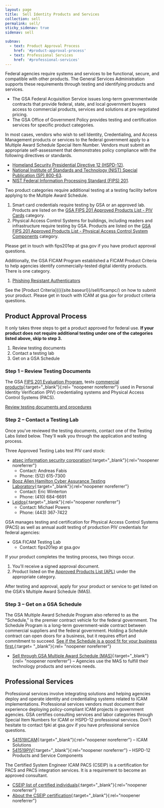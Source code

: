 ```yaml
---
layout: page
title:  Sell Identity Products and Services
collection: sell
permalink: sell/
sticky_sidenav: true
sidenav: sell

subnav:
  - text: Product Approval Process
    href: '#product-approval-process'
  - text: Professional Services
    href: '#professional-services'
---
```


Federal agencies require systems and services to be functional, secure, and compatible with other products. The General Services Administration supports these requirements through testing and identifying products and services.
- The GSA Federal Acquisition Service  issues long-term governmentwide contracts that provide federal, state, and local government buyers access to commercial products, services and solutions at pre negotiated pricing.
- The GSA Office of Government Policy provides testing and certification services for specific product categories.

In most cases, vendors who wish to sell Identity, Credentialing, and Access Management products or services to the federal government apply to a Multiple Award Schedule Special Item Number. Vendors must submit an appropriate self-assessment that demonstrates policy compliance with the following directives or standards.
- [Homeland Security Presidential Directive 12 (HSPD-12)](https://www.dhs.gov/homeland-security-presidential-directive-12).
- [National Institute of Standards and Technology (NIST) Special Publication (SP) 800-63](https://pages.nist.gov/800-63-3/). 
- [NIST Federal Information Processing Standard (FIPS) 201](https://csrc.nist.gov/publications/detail/fips/201/3/final).

Two product categories require additional testing at a testing facility before applying to the Multiple Award Schedule.
1. Smart card credentials require testing by GSA or an approved lab. Products are listed on the [GSA FIPS 201 Approved Products List - PIV Cards](https://www.idmanagement.gov/approved-products-list-piv/) category.
2. Physical Access Control Systems for buildings, including readers and infrastructure require testing by GSA. Products are listed on the [GSA FIPS 201 Approved Products List - Physical Access Control System Components](https://www.idmanagement.gov/approved-products-list-pacs-products/) category.

Please get in touch with fips201ep at gsa.gov if you have product approval questions.

Additionally, the GSA FICAM Program established a FICAM Product Criteria to help agencies identify commercially-tested digital identity products. There is one category.
1. [Phishing Resistant Authenticators]({{site.baseurl}}/buy/product-criteria#phishing-resistant-authenticators/)

See the [Product Criteria](({{site.baseurl}}/sell/ficampc/) on how to submit your product. Please get in touch with ICAM at gsa.gov for product criteria questions.

## Product Approval Process

It only takes three steps to get a product approved for federal use. **If your product does not require additional testing under one of the categories listed above, skip to step 3.**

1. Review testing documents
2. Contact a testing lab
3. Get on a GSA Schedule

### Step 1 – Review Testing Documents

The GSA [FIPS 201 Evaluation Program](../../fips201/), tests [commercial products](https://www.acquisition.gov/far/2.101){:target="_blank"}{:rel= "noopener noreferrer"} used in Personal Identity Verification (PIV) credentialing systems and Physical Access Control Systems (PACS).

[Review testing documents and procedures](../../fips201/)

### Step 2 – Contact a Testing Lab

Once you've reviewed the testing documents, contact one of the Testing Labs listed below. They'll walk you through the application and testing process.

Three Approved Testing Labs test PIV card stock:
- [atsec information security corporation](http://www.atsec.com/){:target="_blank"}{:rel="noopener noreferrer"} 
  - Contact: Andreas Fabis
  - Phone: (512) 615-7300
- [Booz Allen Hamilton Cyber Assurance Testing Laboratory](http://csrc.nist.gov/groups/STM/testing_labs/#24){:target="_blank"}{:rel="noopener noreferrer"} 
  - Contact:  Eric Winterton
  - Phone: (410) 684-6691
- [Leidos](https://www.leidos.com/CC-FIPS140){:target="_blank"}{:rel="noopener noreferrer"} 
  - Contact: Michael Powers
  - Phone: (443) 367-7422

GSA manages testing and certification for Physical Access Control Systems (PACS) as well as annual audit testing of production PIV credentials for federal agencies:

- GSA FICAM Testing Lab
  - Contact: fips201ep at gsa.gov

If your product completes the testing process, two things occur.
1) You'll receive a signed approval document.
2) Product listed on the [Approved Products List (APL)](../buy#products) under the appropriate category.

After testing and approval, apply for your product or service to get listed on the GSA's Multiple Award Schedule (MAS).

### Step 3 – Get on a GSA Schedule

The GSA Multiple Award Schedule Program also referred to as the "Schedule," is the premier contract vehicle for the federal government. The Schedule Program is a long-term government-wide contract between commercial suppliers and the federal government. Holding a Schedule contract can open doors for a business, but it requires effort and commitment to succeed. [See if the Schedule is a good fit for your business first.](https://www.gsa.gov/buying-selling/purchasing-programs/gsa-schedule/selling-through-schedule/prospective-schedule-contractors-is-the-schedule-a-good-fit-for-me){:target= "_blank"}{:rel= "noopener noreferrer"}

- [Sell through GSA Multiple Award Schedule (MAS)](https://www.gsa.gov/portal/category/100519){:target="_blank"}{:rel= "noopener noreferrer"}  – Agencies use the MAS to fulfill their technology products and services needs.

## Professional Services

Professional services involve integrating solutions and helping agencies deploy and operate identity and credentialing systems related to ICAM implementations. Professional services vendors must document their experience deploying policy-compliant ICAM projects in government agencies. GSA certifies consulting services and labor categories through Special Item Numbers for ICAM or HSPD-12 professional services. Don't hesitate to contact fpki at gsa.gov if you have professional service questions.

- [541519ICAM](https://www.gsaelibrary.gsa.gov/ElibMain/sinDetails.do?scheduleNumber=MAS&specialItemNumber=541519ICAM&executeQuery=YES){:target="_blank"}{:rel="noopener noreferrer"} – ICAM Solutions
- [541519PIV](https://www.gsaelibrary.gsa.gov/ElibMain/sinDetails.do?scheduleNumber=MAS&specialItemNumber=541519PIV&executeQuery=YES){:target="_blank"}{:rel="noopener noreferrer"} – HSPD-12 Products and Service Components

The Certified System Engineer ICAM PACS (CSEIP) is a certification for PACS and PACS integration services. It is a requirement to become an approved consultant.

- [CSEIP list of certified individuals](http://www.smartcardalliance.org/activities-cseip-registry/){:target="_blank"}{:rel="noopener noreferrer"}
- [About the CSEIP certification](http://www.smartcardalliance.org/activities-certified-system-engineer-icam-pacs-training-and-certification-program/){:target="_blank"}{:rel="noopener noreferrer"}
